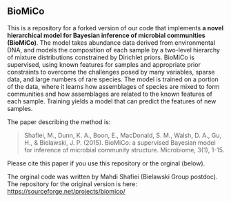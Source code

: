 ## BioMiCo

This is a repository for a forked version of our code that implements **a novel hierarchical model for Bayesian inference of microbial communities (BioMiCo)**. The model takes abundance data derived from environmental DNA, and models the composition of each sample by a two-level hierarchy of mixture distributions constrained by Dirichlet priors. BioMiCo is supervised, using known features for samples and appropriate prior constraints to overcome the challenges posed by many variables, sparse data, and large numbers of rare species. The model is trained on a portion of the data, where it learns how assemblages of species are mixed to form communities and how assemblages are related to the known features of each sample. Training yields a model that can predict the features of new samples.

The paper describing the method is:

>Shafiei, M., Dunn, K. A., Boon, E., MacDonald, S. M., Walsh, D. A., Gu, H., & Bielawski, J. P. (2015). BioMiCo: a supervised Bayesian model for inference of microbial community structure. Microbiome, 3(1), 1-15.

Please cite this paper if you use this repository or the orginal (below).

The orginal code was written by Mahdi Shafiei (Bielawski Group postdoc). The repository for the original version is here:  https://sourceforge.net/projects/biomico/
